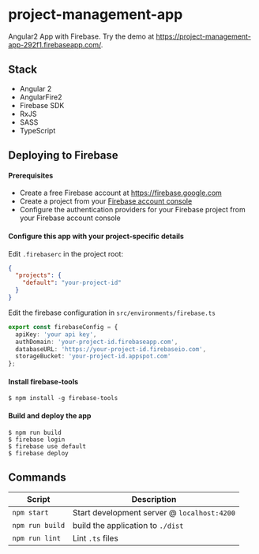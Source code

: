 # project-management-app
Angular2 App with Firebase.
Try the demo at <a href="https://project-management-app-292f1.firebaseapp.com/" target="_blank">https://project-management-app-292f1.firebaseapp.com/</a>.

Stack
-----

- Angular 2
- AngularFire2 
- Firebase SDK
- RxJS
- SASS
- TypeScript

## Deploying to Firebase
#### Prerequisites
- Create a free Firebase account at https://firebase.google.com
- Create a project from your [Firebase account console](https://console.firebase.google.com)
- Configure the authentication providers for your Firebase project from your Firebase account console

#### Configure this app with your project-specific details

Edit `.firebaserc` in the project root:

```json
{
  "projects": {
    "default": "your-project-id"
  }
}
```

Edit the firebase configuration in `src/environments/firebase.ts`

```typescript
export const firebaseConfig = {
  apiKey: 'your api key',
  authDomain: 'your-project-id.firebaseapp.com',
  databaseURL: 'https://your-project-id.firebaseio.com',
  storageBucket: 'your-project-id.appspot.com'
};
```

#### Install firebase-tools
```shell
$ npm install -g firebase-tools
```

#### Build and deploy the app
```shell
$ npm run build
$ firebase login
$ firebase use default
$ firebase deploy
```


Commands
--------

|Script|Description|
|---|---|
|`npm start`|Start development server @ `localhost:4200`|
|`npm run build`|build the application to `./dist`|
|`npm run lint`|Lint `.ts` files|